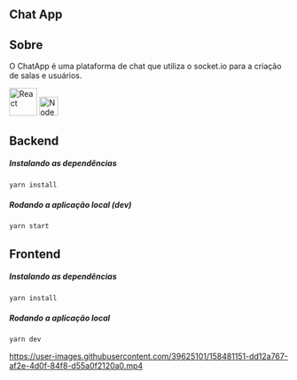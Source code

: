 ## Chat App

## Sobre

O ChatApp é uma plataforma de chat que utiliza o socket.io para a criação de salas e usuários.

<p align="start">
    <img src="https://upload.wikimedia.org/wikipedia/commons/a/a7/React-icon.svg" alt="React" width="50" >
    <img src="https://walde.co/wp-content/uploads/2016/09/nodejs_logo.png" alt="Node" width="34" >
</p>

## Backend

##### Instalando as dependências

```sh
yarn install
```

##### Rodando a aplicação local (dev)

```sh
yarn start
```

## Frontend

##### Instalando as dependências

```sh
yarn install
```

##### Rodando a aplicação local

```sh
yarn dev
```

https://user-images.githubusercontent.com/39625101/158481151-dd12a767-af2e-4d0f-84f8-d55a0f2120a0.mp4
